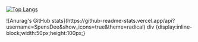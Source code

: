 ###
[![Top Langs](https://github-readme-stats.vercel.app/api/top-langs/?username=SpensDee&langs_count=8&layout=compact)](https://github.com/anuraghazra/github-readme-stats)
<div></div>
![Anurag's GitHub stats](https://github-readme-stats.vercel.app/api?username=SpensDee&show_icons=true&theme=radical)
div {display:inline-block;width:50px;height:100px;}
